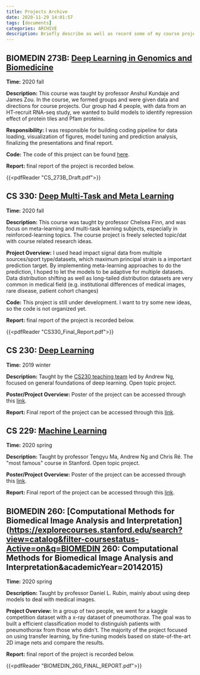 ```yaml
---
title: Projects Archive
date: 2020-11-29 14:01:57
tags: [documents]
categories: ARCHIVE
description: Briefly describe as well as record some of my course projects in Stanford
---
```


## BIOMEDIN 273B: [Deep Learning in Genomics and Biomedicine](https://explorecourses.stanford.edu/search?view=catalog&filter-coursestatus-Active=on&q=BIOMEDIN%20273B:%20Deep%20Learning%20in%20Genomics%20and%20Biomedicine&academicYear=20162017)

**Time:** 2020 fall

**Description:** This course was taught by professor Anshul Kundaje and James Zou. In the course, we formed groups and were given data and directions for course projects. Our group had 4 people, with data from an HT-recruit RNA-seq study, we wanted to build models to identify repression effect of protein tiles and Pfam proteins. 

**Responsibility:** I was responsible for building coding pipeline for data loading, visualization of figures, model tuning and prediction analysis, finalizing the presentations and final report. 

**Code:** The code of this project can be found [here](https://github.com/o-fadil/cs273b).

**Report:** final report of the project is recorded below.

{{<pdfReader "CS_273B_Draft.pdf">}}

## CS 330: [Deep Multi-Task and Meta Learning](https://cs330.stanford.edu/)

**Time:** 2020 fall

**Description:** This course was taught by professor Chelsea Finn, and was focus on meta-learning and multi-task learning subjects, especially in reinforced-learning topics. The course project is freely selected topic/dat with course related research ideas.

**Project Overview:** I used head impact signal data from multiple sources/sport type/datasets, which maximum principal strain is a important prediction target. By implementing meta-learning approaches to do the prediction, I hoped to let the models to be adaptive for multiple datasets. Data distribution shifting as well as long-tailed distribution datasets are very common in medical field (e.g. institutional differences of medical images, rare disease, patient cohort changes)

**Code:** This project is still under development. I want to try some new ideas, so the code is not organized yet.

**Report:** final report of the project is recorded below.

{{<pdfReader "CS330_Final_Report.pdf">}}

## CS 230: [Deep Learning](https://cs230.stanford.edu/)

**Time:** 2019 winter

**Description:** Taught by the [CS230 teaching team](https://cs230.stanford.edu/#course-staff) led by Andrew Ng, focused on general foundations of deep learning. Open topic project.

**Poster/Project Overview:** Poster of the project can be accessed through this [link](http://cs230.stanford.edu/projects_winter_2020/posters/32058965.pdf).

**Report:** Final report of the project can be accessed through this [link](http://cs230.stanford.edu/projects_winter_2020/reports/32058965.pdf).

## CS 229: [Machine Learning](http://cs229.stanford.edu/)

**Time:** 2020 spring

**Description:** Taught by professor Tengyu Ma, Andrew Ng and Chris Ré. The "most famous" course in Stanford. Open topic project.

**Poster/Project Overview:** Poster of the project can be accessed through this [link](http://cs229.stanford.edu/proj2020spr/poster/Zhan_Li.pdf).

**Report:** Final report of the project can be accessed through this [link](http://cs229.stanford.edu/proj2020spr/report/Zhan_Li.pdf).

## BIOMEDIN 260: [Computational Methods for Biomedical Image Analysis and Interpretation](https://explorecourses.stanford.edu/search?view=catalog&filter-coursestatus-Active=on&q=BIOMEDIN 260: Computational Methods for Biomedical Image Analysis and Interpretation&academicYear=20142015)

**Time:** 2020 spring

**Description:** Taught by professor Daniel L. Rubin, mainly about using deep models to deal with medical images. 

**Project Overview:** In a group of two people, we went for a kaggle competition dataset with a x-ray dataset of pneumothorax. The goal was to built a efficient classification model to distinguish patients with pneumothorax from those who didn't. The majority of the project focused on using transfer learning, by fine-tuning models based on state-of-the-art 2D image nets and compare the results.

**Report:** final report of the project is recorded below.

{{<pdfReader "BIOMEDIN_260_FINAL_REPORT.pdf">}}